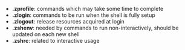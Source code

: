 - **.zprofile**: commands which may take some time to complete
- **.zlogin**: commands to be run when the shell is fully setup
- **.zlogout**: release resources acquired at login
- **.zshenv**: needed by commands to run non-interactively, should be updated on each new shell
- **.zshrc**: related to interactive usage
